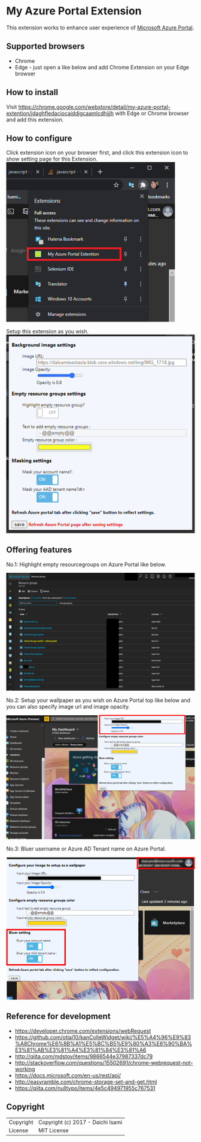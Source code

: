 My Azure Portal Extension
============================

This extension works to enhance user experience of [Microsoft Azure Portal](https://portal.azure.com/).

## Supported browsers
- Chrome
- Edge - just open a like below and add Chrome Extension on your Edge browser

## How to install

Visit https://chrome.google.com/webstore/detail/my-azure-portal-extention/jdaghfledaciocaiddjgcaamlcdhijjh with Edge or Chrome browser and add this extension.

## How to configure
Click extension icon on your browser first, and click this extension icon to show setting page for this Extension.
![extension setting image01](img/setting-01.png "extension setting image01")

Setup this extension as you wish.
![extension setting image02](img/setting-02.png "extension setting image02")

## Offering features

No.1: Highlight empty resourcegroups on Azure Portal like below.

![extension usage image01](img/use-image-01.png "extension usage image01")

No.2: Setup your wallpaper as you wish on Azure Portal top like below and you can also specify image url and image opacity.

![extension usage image02](img/use-image-02.png "extension usage image02")

No.3: Bluer username or Azure AD Tenant name on Azure Portal.

![extension usage image02](img/use-image-03.png "extension usage image03")

## Reference for development

- https://developer.chrome.com/extensions/webRequest
- https://github.com/otiai10/kanColleWidget/wiki/%E5%A4%96%E9%83%A8Chrome%E6%8B%A1%E5%BC%B5%E9%80%A3%E6%90%BA%E3%81%AB%E3%81%A4%E3%81%84%E3%81%A6
- http://qiita.com/mdstoy/items/9866544e37987337dc79
- http://stackoverflow.com/questions/15502691/chrome-webrequest-not-working
- https://docs.microsoft.com/en-us/rest/api/
- http://easyramble.com/chrome-storage-set-and-get.html
- https://qiita.com/nulltypo/items/4e5c494971955c767531

## Copyright
<table>
  <tr>
    <td>Copyright</td><td>Copyright (c) 2017 - Daichi Isami</td>
  </tr>
  <tr>
    <td>License</td><td>MIT License</td>
  </tr>
</table>
